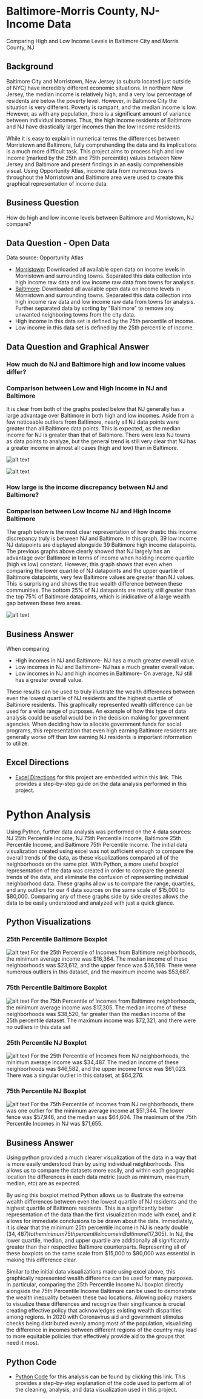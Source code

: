 # Baltimore-Morris County, NJ- Income Data
Comparing High and Low Income Levels in Baltimore City and Morris County, NJ

## Background
Baltimore City and Morristown, New Jersey (a suburb located just outside of NYC) have incredibly different economic situations.  In northern New Jersey, the median income is relatively high, and a very low percentage of residents are below the poverty level.  However, in Baltimore City the situation is very different.  Poverty is rampant, and the median income is low.  However, as with any population, there is a significant amount of variance between individual incomes.  Thus, the high income residents of Baltimore and NJ have drastically larger incomes than the low income residents.

While it is easy to explain in numerical terms the differences between Morristown and Baltimore, fully comprehending the data and its implications is a much more difficult task.  This project aims to process high and low income (marked by the 25th and 75th percentile) values between New Jersey and Baltimore and present findings in an easily comprehensible visual.  Using Opportunity Atlas, income data from numerous towns throughout the Morristown and Baltimore area were used to create this graphical representation of income data.

## Business Question 
How do high and low income levels between Baltimore and Morristown, NJ compare?

## Data Question - Open Data
Data source: Opportunity Atlas

- [Morristown](https://github.com/AdamShmanske/Baltimore-Morris-County-NJ-Income-Data/blob/master/Income%20Comparison%20Baltimore%20Data.xls): Downloaded all available open data on income levels in Morristown and surrounding towns.  Separated this data collection into high income raw data and low income raw data from towns for analysis.
- [Baltimore](https://github.com/AdamShmanske/Baltimore-Morris-County-NJ-Income-Data/blob/master/Income%20Comparison%20Baltimore%20Data.xls): Downloaded all available open data on income levels in Morristown and surrounding towns.  Separated this data collection into high income raw data and low income raw data from towns for analysis.  Further separated data by sorting by "Baltimore" to remove any unwanted neighboring towns from the city data.
- High income in this data set is defined by the 75th percentile of income.
- Low income in this data set is defined by the 25th percentile of income.

## Data Question and Graphical Answer

### How much do NJ and Baltimore high and low income values differ?

### Comparison between Low and High Income in NJ and Baltimore
It is clear from both of the graphs posted below that NJ generally has a large advantage over Baltimore in both high and low incomes.  Aside from a few noticeable outliers from Baltimore, nearly all NJ data points were greater than all Baltimore data points.  This is expected, as the median income for NJ is greater than that of Baltimore.  There were less NJ towns as data points to analyze, but the general trend is still very clear that NJ has a greater income in almost all cases (high and low) than in Baltimore.

![alt text](https://github.com/AdamShmanske/Baltimore-Morris-County-NJ-Income-Data/blob/master/Low%20Income%20Comparison.png)

![alt text](https://github.com/AdamShmanske/Baltimore-Morris-County-NJ-Income-Data/blob/master/High%20Income%20Comparison.png)

### How large is the income discrepancy between NJ and Baltimore?

### Comparison between Low Income NJ and High Income Baltimore
The graph below is the most clear representation of how drastic this income discrepancy truly is between NJ and Baltimore.  In this graph, 39 low income NJ datapoints are displayed alongside 39 Baltimore high income datapoints.  The previous graphs above clearly showed that NJ largely has an advantage over Baltimore in terms of income when holding income quartile (high vs low) constant.  However, this graph shows that even when comparing the lower quartile of NJ datapoints and the upper quartile of Baltimore datapoints, very few Baltimore values are greater than NJ values.  This is surprising and shows the true wealth difference between these communities.  The bottom 25% of NJ datapoints are mostly still greater than the top 75% of Baltimore datapoints, which is inidicative of a large wealth gap between these two areas.

![alt text](https://github.com/AdamShmanske/Baltimore-Morris-County-NJ-Income-Data/blob/master/Low%20NJ%20High%20Baltimore%20Graph.png)

## Business Answer
When comparing
- High incomes in NJ and Baltimore- NJ has a much greater overall value.
- Low incomes in NJ and Baltimore- NJ has a much greater overall value.
- Low incomes in NJ and high incomes in Baltimore- On average, NJ still has a greater overall value.

These results can be used to truly illustrate the wealth differences between even the lowest quartile of NJ residents and the highest quartile of Baltimore residents.  This graphically represented wealth difference can be used for a wide range of purposes.  An example of how this type of data analysis could be useful would be in the decision making for government agencies. When deciding how to allocate government funds for social programs, this representation that even high earning Baltimore residents are generally worse off than low earning NJ residents is important information to utilize.

## Excel Directions
- [Excel Directions](https://github.com/AdamShmanske/Baltimore-Morris-County-NJ-Income-Data/blob/master/Income%20Comparison%20Baltimore%20Data%20Excel%20Instructions.xls) for this project are embedded within this link.  This provides a step-by-step guide on the data analysis performed in this project.

# Python Analysis
Using Python, further data analysis was performed on the 4 data sources: NJ 25th Percentile Income, NJ 75th Percentile Income, Baltimore 25th Percentile Income, and Baltimore 75th Percentile Income. The initial data visualization created using excel was not sufficient enough to compare the overall trends of the data, as these visualizations compared all of the neighborhoods on the same plot.  With Python, a more useful boxplot representation of the data was created in order to compare the general trends of the data, and eliminate the confusion of representing individual neighborhood data.  These graphs allow us to compare the range, quartiles, and any outliers for our 4 data sources on the same scale of $15,000 to $80,000.  Comparing any of these graphs side by side creates allows the data to be easily understood and analyzed with just a quick glance.

## Python Visualizations
### 25th Percentile Baltimore Boxplot
![alt text](https://github.com/AdamShmanske/Baltimore-Morris-County-NJ-Income-Data/blob/master/25th%20Percentile%20Incomes%20Baltimore.png)
For the 25th Percentile of Incomes from Baltimore neighborhoods, the minimum average income was $16,364.  The median income of these neighborhoods was $23,612, and the upper fence was $36,568.  There were numerous outliers in this dataset, and the maximum income was $53,687.
### 75th Percentile Baltimore Boxplot
![alt text](https://github.com/AdamShmanske/Baltimore-Morris-County-NJ-Income-Data/blob/master/75th%20Percentile%20Incomes%20Baltimore.png)
For the 75th Percentile of Incomes from Baltimore neighborhoods, the minimum average income was $17,305.  The median income of these neighborhoods was $38,520, far greater than the median income of the 25th percentile dataset.  The maximum income was $72,321, and there were no outliers in this data set
### 25th Percentile NJ Boxplot
![alt text](https://github.com/AdamShmanske/Baltimore-Morris-County-NJ-Income-Data/blob/master/25th%20Percentile%20Incomes%20NJ.png)
For the 25th Percentile of Incomes from NJ neighborhoods, the minimum average income was $34,487.  The median income of these neighborhoods was $46,582, and the upper income fence was $61,023.  There was a singular outlier in this dataset, at $64,276.

### 75th Percentile NJ Boxplot
![alt text](https://github.com/AdamShmanske/Baltimore-Morris-County-NJ-Income-Data/blob/master/75th%20Percentile%20Incomes%20NJ.png)
For the 75th Percentile of Incomes from NJ neighborhoods, there was one outlier for the minimum average income at $51,344.  The lower fence was $57,946, and the median was $64,604.  The maximum of the 75th Percentile Incomes in NJ was $71,655.

## Business Answer
Using python provided a much clearer visualization of the data in a way that is more easily understood than by using individual neighborhoods.  This allows us to compare the datasets more easily, and within each geographic location the differences in each data metric (such as minimum, maximum, median, etc) are as expected.

By using this boxplot method Python allows us to illustrate the extreme wealth differences between even the lowest quartile of NJ residents and the highest quartile of Baltimore residents.  This is a significantly better representation of the data than the first visualization made with excel, and it allows for immediate conclusions to be drawn about the data.  Immediately, it is clear that the minimum 25th percentile income in NJ is nearly double ($34,487) to the minimum 75th percentile income in Baltimore ($17,305).  In NJ, the lower quartile, median, and upper quartile are additionally all significantly greater than their respective Baltimore counterparts.  Representing all of these boxplots on the same scale from $15,000 to $80,000 was essential in making this difference clear.

Similar to the initial data visualizations made using excel above, this graphically represented wealth difference can be used for many purposes.  In particular, comparing the 25th Percentile Income NJ boxplot directly alongside the 75th Percentile Income Baltimore can be used to demonstrate the wealth inequality between these two locations.  Allowing policy makers to visualize these differences and recognize their singificance is crucial creating effective policy that acknowledges existing wealth disparities among regions.  In 2020 with Coronavirus aid and government stimulus checks being distributed evenly among most of the population, visualizing the difference in incomes between different regions of the country may lead to more equitable policies that effectively provide aid to the groups that need it most.  

## Python Code
- [Python Code](https://colab.research.google.com/drive/1q80X9F_oEEU3yGl-m4_r0sfL9el27bai#scrollTo=AIX_zpL8U8Zw) for this analysis can be found by clicking this link. This provides a step-by-step explanation of the code used to perform all of the cleaning, analysis, and data visualization used in this project.

